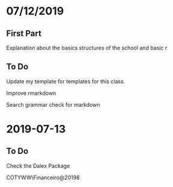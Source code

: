 # 07/12/2019
## First Part

Explanation about the basics structures of the school and basic r

## To Do

Update my template for templates for this class.

Improve rmarkdown

Search grammar check for markdown


# 2019-07-13

## To Do

Check the Dalex Package

COTYWW\Financeiro@20198


